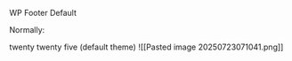 
WP Footer Default

Normally:

twenty twenty five (default theme)
![[Pasted image 20250723071041.png]]